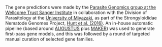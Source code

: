 [//]: # (Created by ./bin/manage_files.pl from ./species/Strongyloides_venezuelensis/PRJEB530/Strongyloides_venezuelensis_PRJEB530.annotation.html on Thu Jun 11 13:45:57 2020)
The gene predictions were made by the [Parasite Genomics group at the Wellcome Trust Sanger Institute](http://www.sanger.ac.uk/research/projects/parasitegenomics/) in collaboration with the Division of Parasitology at the [University of Miyazaki](http://www.miyazaki-u.ac.jp/english/), as part of the Strongyloididae Nematode Genomes Project, [Hunt et al. (2016)](http://europepmc.org/abstract/MED/26829753). An in-house automatic pipeline (based around [AUGUSTUS](http://europepmc.org/abstract/MED/15215400) plus [MAKER](http://europepmc.org/abstract/MED/22192575)) was used to generate first-pass gene models, and this was followed by a round of targeted manual curation of selected gene families.
